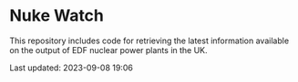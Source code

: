 # Nuke Watch

This repository includes code for retrieving the latest information available on the output of EDF nuclear power plants in the UK.

Last updated: 2023-09-08 19:06